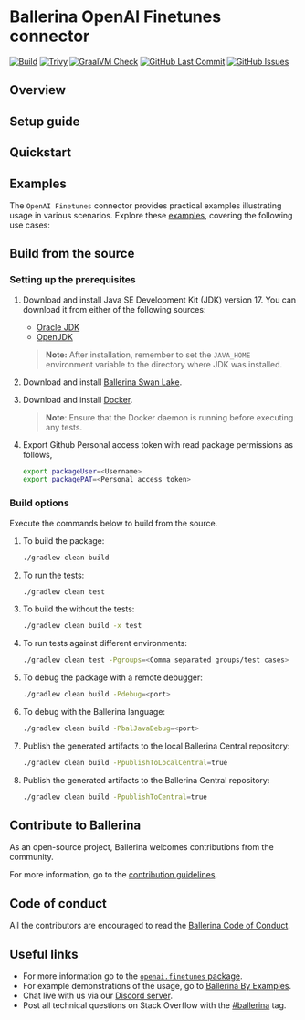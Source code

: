 # Ballerina OpenAI Finetunes connector

[![Build](https://github.com/KATTA-00/module-ballerinax-openai-finetunes/actions/workflows/ci.yml/badge.svg)](https://github.com/KATTA-00/module-ballerinax-openai-finetunes/actions/workflows/ci.yml)
[![Trivy](https://github.com/KATTA-00/module-ballerinax-openai-finetunes/actions/workflows/trivy-scan.yml/badge.svg)](https://github.com/KATTA-00/module-ballerinax-openai-finetunes/actions/workflows/trivy-scan.yml)
[![GraalVM Check](https://github.com/KATTA-00/module-ballerinax-openai-finetunes/actions/workflows/build-with-bal-test-native.yml/badge.svg)](https://github.com/KATTA-00/module-ballerinax-openai-finetunes/actions/workflows/build-with-bal-test-native.yml)
[![GitHub Last Commit](https://img.shields.io/github/last-commit/KATTA-00/module-ballerinax-openai-finetunes.svg)](https://github.com/KATTA-00/module-ballerinax-openai-finetunes/commits/master)
[![GitHub Issues](https://img.shields.io/github/issues/KATTA-00/ballerina-library/module/openai.finetunes.svg?label=Open%20Issues)](https://github.com/KATTA-00/ballerina-library/labels/module%openai.finetunes)

## Overview

[//]: # (TODO: Add overview mentioning the purpose of the module, supported REST API versions, and other high-level details.)

## Setup guide

[//]: # (TODO: Add detailed steps to obtain credentials and configure the module.)

## Quickstart

[//]: # (TODO: Add a quickstart guide to demonstrate a basic functionality of the module, including sample code snippets.)

## Examples

The `OpenAI Finetunes` connector provides practical examples illustrating usage in various scenarios. Explore these [examples](https://github.com/module-ballerinax-openai-finetunes/tree/main/examples/), covering the following use cases:

[//]: # (TODO: Add examples)

## Build from the source

### Setting up the prerequisites

1. Download and install Java SE Development Kit (JDK) version 17. You can download it from either of the following sources:

    * [Oracle JDK](https://www.oracle.com/java/technologies/downloads/)
    * [OpenJDK](https://adoptium.net/)

   > **Note:** After installation, remember to set the `JAVA_HOME` environment variable to the directory where JDK was installed.

2. Download and install [Ballerina Swan Lake](https://ballerina.io/).

3. Download and install [Docker](https://www.docker.com/get-started).

   > **Note**: Ensure that the Docker daemon is running before executing any tests.

4. Export Github Personal access token with read package permissions as follows,

    ```bash
    export packageUser=<Username>
    export packagePAT=<Personal access token>
    ```

### Build options

Execute the commands below to build from the source.

1. To build the package:

   ```bash
   ./gradlew clean build
   ```

2. To run the tests:

   ```bash
   ./gradlew clean test
   ```

3. To build the without the tests:

   ```bash
   ./gradlew clean build -x test
   ```

4. To run tests against different environments:

   ```bash
   ./gradlew clean test -Pgroups=<Comma separated groups/test cases>
   ```

5. To debug the package with a remote debugger:

   ```bash
   ./gradlew clean build -Pdebug=<port>
   ```

6. To debug with the Ballerina language:

   ```bash
   ./gradlew clean build -PbalJavaDebug=<port>
   ```

7. Publish the generated artifacts to the local Ballerina Central repository:

    ```bash
    ./gradlew clean build -PpublishToLocalCentral=true
    ```

8. Publish the generated artifacts to the Ballerina Central repository:

   ```bash
   ./gradlew clean build -PpublishToCentral=true
   ```

## Contribute to Ballerina

As an open-source project, Ballerina welcomes contributions from the community.

For more information, go to the [contribution guidelines](https://github.com/KATTA-00/ballerina-lang/blob/master/CONTRIBUTING.md).

## Code of conduct

All the contributors are encouraged to read the [Ballerina Code of Conduct](https://ballerina.io/code-of-conduct).

## Useful links

* For more information go to the [`openai.finetunes` package](https://central.ballerina.io/ballerinax/openai.finetunes/latest).
* For example demonstrations of the usage, go to [Ballerina By Examples](https://ballerina.io/learn/by-example/).
* Chat live with us via our [Discord server](https://discord.gg/ballerinalang).
* Post all technical questions on Stack Overflow with the [#ballerina](https://stackoverflow.com/questions/tagged/ballerina) tag.